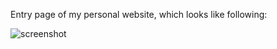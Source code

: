 Entry page of my personal website, which looks like following:

![screenshot](http://i.imgur.com/C5X7kjl.png)
